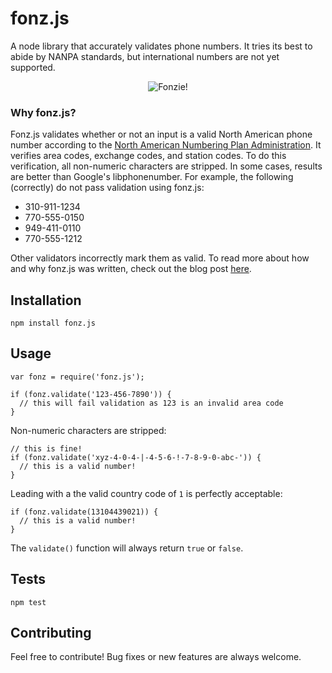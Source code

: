 fonz.js
=========

A node library that accurately validates phone numbers. It tries its best to abide by NANPA standards, but international numbers are not yet supported.

<p align="center">
  <img src="http://dvt.name/wp-content/uploads/2017/04/Fonzie-images1.jpg" alt="Fonzie!""/>
</p>

### Why fonz.js?
Fonz.js validates whether or not an input is a valid North American phone number according to the [North American Numbering Plan Administration](https://www.nationalnanpa.com/index.html). It verifies area codes, exchange codes, and station codes. To do this verification, all non-numeric characters are stripped. In some cases, results are better than Google's libphonenumber. For example, the following (correctly) do not pass validation using fonz.js:

- 310-911-1234
- 770-555-0150
- 949-411-0110
- 770-555-1212

Other validators incorrectly mark them as valid. To read more about how and why fonz.js was written, check out the blog post [here](http://dvt.name/2017/04/25/fonz-js-a-better-phone-verification-library/).

## Installation

  `npm install fonz.js`

## Usage

    var fonz = require('fonz.js');

    if (fonz.validate('123-456-7890')) {
      // this will fail validation as 123 is an invalid area code
    }
    
    
  Non-numeric characters are stripped:
  
    // this is fine!
    if (fonz.validate('xyz-4-0-4-|-4-5-6-!-7-8-9-0-abc-')) { 
      // this is a valid number!
    }
    
  Leading with a the valid country code of `1` is perfectly acceptable:
  
    if (fonz.validate(13104439021)) { 
      // this is a valid number!
    }
  
  The `validate()` function will always return `true` or `false`.


## Tests

  `npm test`


## Contributing

Feel free to contribute! Bug fixes or new features are always welcome.
